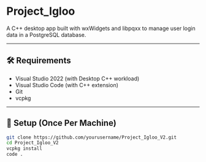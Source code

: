 # Project_Igloo

A C++ desktop app built with wxWidgets and libpqxx to manage user login data in a PostgreSQL database.

---

## 🛠 Requirements

- Visual Studio 2022 (with Desktop C++ workload)
- Visual Studio Code (with C++ extension)
- Git
- vcpkg

---

## 🚀 Setup (Once Per Machine)

```bash
git clone https://github.com/yourusername/Project_Igloo_V2.git
cd Project_Igloo_V2
vcpkg install
code .
